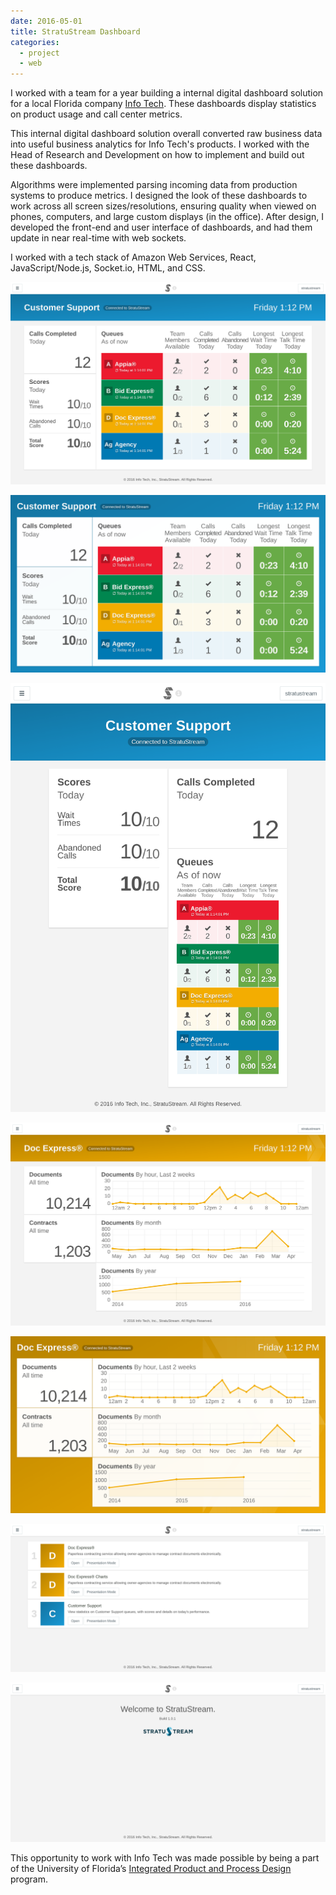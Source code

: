 ```yaml
---
date: 2016-05-01
title: StratuStream Dashboard
categories:
  - project
  - web
---
```

I worked with a team for a year building a internal digital dashboard solution for a local Florida company [Info Tech](https://www.infotechfl.com/). These dashboards display statistics on product usage and call center metrics.

This internal digital dashboard solution overall converted raw business data into useful business analytics for Info Tech's products. I worked with the Head of Research and Development on how to implement and build out these dashboards.

Algorithms were implemented parsing incoming data from production systems to produce metrics. I designed the look of these dashboards to work across all screen sizes/resolutions, ensuring quality when viewed on phones, computers, and large custom displays (in the office). After design, I developed the front-end and user interface of dashboards, and had them update in near real-time with web sockets.

I worked with a tech stack of Amazon Web Services, React, JavaScript/Node.js, Socket.io, HTML, and CSS.

![Screen](/assets/images/projects/stratustream-site/callcenter.png)

![Screen](/assets/images/projects/stratustream-site/callcenter-presentation.png)

![Screen](/assets/images/projects/stratustream-site/callcenter-responsive.png)

![Screen](/assets/images/projects/stratustream-site/docexpress.png)

![Screen](/assets/images/projects/stratustream-site/docexpress-presentation.png)

![Screen](/assets/images/projects/stratustream-site/dashboard-listing.png)

![Screen](/assets/images/projects/stratustream-site/home-page.png)

This opportunity to work with Info Tech was made possible by being a part of the University of Florida’s [Integrated Product and Process Design](http://www.ippd.ufl.edu/) program.
